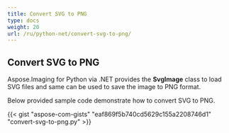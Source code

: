 ```yaml
---
title: Convert SVG to PNG
type: docs
weight: 20
url: /ru/python-net/convert-svg-to-png/
---
```


## **Convert SVG to PNG**
Aspose.Imaging for Python via .NET provides the **SvgImage** class to load SVG files and same can be used to save the image to PNG format.

Below provided sample code demonstrate how to convert SVG to PNG.

{{< gist "aspose-com-gists" "eaf869f5b740cd5629c155a2208746d1" "convert-svg-to-png.py" >}}
